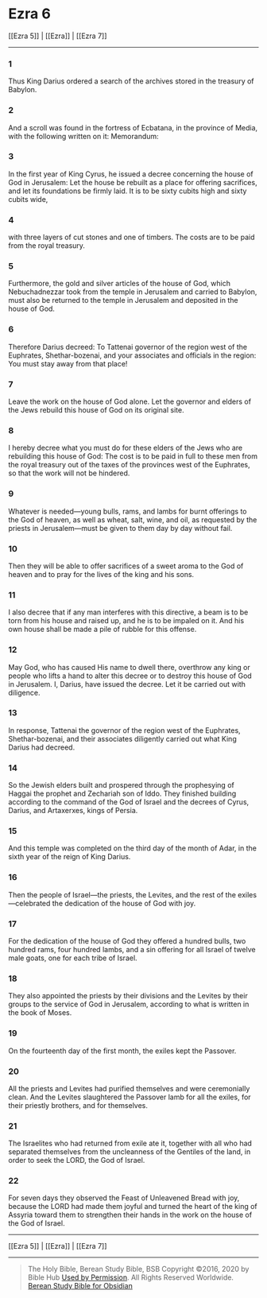 # Ezra 6

[[Ezra 5]] | [[Ezra]] | [[Ezra 7]]

---

### 1
Thus King Darius ordered a search of the archives stored in the treasury of Babylon.

### 2
And a scroll was found in the fortress of Ecbatana, in the province of Media, with the following written on it: Memorandum:

### 3
In the first year of King Cyrus, he issued a decree concerning the house of God in Jerusalem: Let the house be rebuilt as a place for offering sacrifices, and let its foundations be firmly laid. It is to be sixty cubits high and sixty cubits wide,

### 4
with three layers of cut stones and one of timbers. The costs are to be paid from the royal treasury.

### 5
Furthermore, the gold and silver articles of the house of God, which Nebuchadnezzar took from the temple in Jerusalem and carried to Babylon, must also be returned to the temple in Jerusalem and deposited in the house of God.

### 6
Therefore Darius decreed: To Tattenai governor of the region west of the Euphrates, Shethar-bozenai, and your associates and officials in the region: You must stay away from that place!

### 7
Leave the work on the house of God alone. Let the governor and elders of the Jews rebuild this house of God on its original site.

### 8
I hereby decree what you must do for these elders of the Jews who are rebuilding this house of God: The cost is to be paid in full to these men from the royal treasury out of the taxes of the provinces west of the Euphrates, so that the work will not be hindered.

### 9
Whatever is needed—young bulls, rams, and lambs for burnt offerings to the God of heaven, as well as wheat, salt, wine, and oil, as requested by the priests in Jerusalem—must be given to them day by day without fail.

### 10
Then they will be able to offer sacrifices of a sweet aroma to the God of heaven and to pray for the lives of the king and his sons.

### 11
I also decree that if any man interferes with this directive, a beam is to be torn from his house and raised up, and he is to be impaled on it. And his own house shall be made a pile of rubble for this offense.

### 12
May God, who has caused His name to dwell there, overthrow any king or people who lifts a hand to alter this decree or to destroy this house of God in Jerusalem. I, Darius, have issued the decree. Let it be carried out with diligence.

### 13
In response, Tattenai the governor of the region west of the Euphrates, Shethar-bozenai, and their associates diligently carried out what King Darius had decreed.

### 14
So the Jewish elders built and prospered through the prophesying of Haggai the prophet and Zechariah son of Iddo. They finished building according to the command of the God of Israel and the decrees of Cyrus, Darius, and Artaxerxes, kings of Persia.

### 15
And this temple was completed on the third day of the month of Adar, in the sixth year of the reign of King Darius.

### 16
Then the people of Israel—the priests, the Levites, and the rest of the exiles—celebrated the dedication of the house of God with joy.

### 17
For the dedication of the house of God they offered a hundred bulls, two hundred rams, four hundred lambs, and a sin offering for all Israel of twelve male goats, one for each tribe of Israel.

### 18
They also appointed the priests by their divisions and the Levites by their groups to the service of God in Jerusalem, according to what is written in the book of Moses.

### 19
On the fourteenth day of the first month, the exiles kept the Passover.

### 20
All the priests and Levites had purified themselves and were ceremonially clean. And the Levites slaughtered the Passover lamb for all the exiles, for their priestly brothers, and for themselves.

### 21
The Israelites who had returned from exile ate it, together with all who had separated themselves from the uncleanness of the Gentiles of the land, in order to seek the LORD, the God of Israel.

### 22
For seven days they observed the Feast of Unleavened Bread with joy, because the LORD had made them joyful and turned the heart of the king of Assyria toward them to strengthen their hands in the work on the house of the God of Israel.

---

[[Ezra 5]] | [[Ezra]] | [[Ezra 7]]

---

> The Holy Bible, Berean Study Bible, BSB
> Copyright &copy;2016, 2020 by Bible Hub
> [Used by Permission](https://berean.bible/terms.htm). All Rights Reserved Worldwide.
> [Berean Study Bible for Obsidian](https://github.com/gapmiss/berean-study-bible-for-obsidian)

